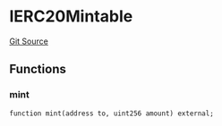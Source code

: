 # IERC20Mintable
[Git Source](https://github.com/Crossbell-Box/Crossbell-Contracts/blob/182c82c216a4cf11409d4311d9773152bbe60ccf/contracts/interfaces/IERC20Mintable.sol)


## Functions
### mint


```solidity
function mint(address to, uint256 amount) external;
```

